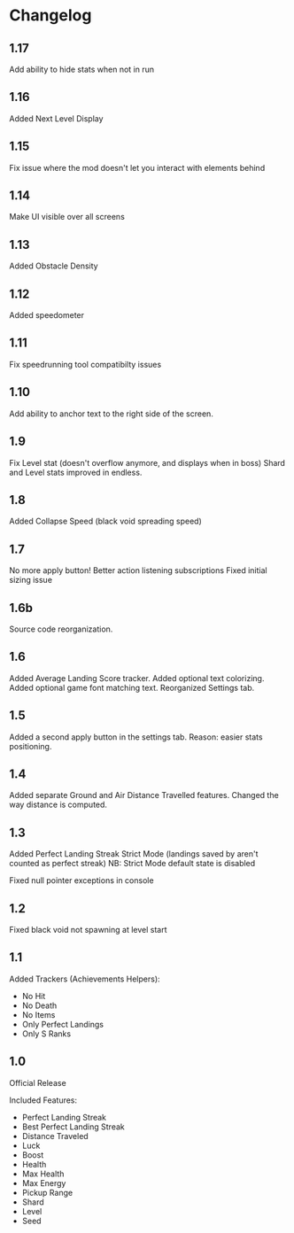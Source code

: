 # Changelog

## 1.17

Add ability to hide stats when not in run

## 1.16

Added Next Level Display

## 1.15

Fix issue where the mod doesn't let you interact with elements behind

## 1.14

Make UI visible over all screens

## 1.13

Added Obstacle Density

## 1.12

Added speedometer

## 1.11

Fix speedrunning tool compatibilty issues

## 1.10

Add ability to anchor text to the right side of the screen.

## 1.9

Fix Level stat (doesn't overflow anymore, and displays when in boss)
Shard and Level stats improved in endless.

## 1.8

Added Collapse Speed (black void spreading speed)

## 1.7

No more apply button!
Better action listening subscriptions
Fixed initial sizing issue

## 1.6b

Source code reorganization.

## 1.6

Added Average Landing Score tracker.
Added optional text colorizing.
Added optional game font matching text.
Reorganized Settings tab.

## 1.5

Added a second apply button in the settings tab.
Reason: easier stats positioning.

## 1.4

Added separate Ground and Air Distance Travelled features.
Changed the way distance is computed.

## 1.3

Added Perfect Landing Streak Strict Mode (landings saved by aren't counted as perfect streak)
NB: Strict Mode default state is disabled

Fixed null pointer exceptions in console

## 1.2

Fixed black void not spawning at level start

## 1.1

Added Trackers (Achievements Helpers):
- No Hit
- No Death
- No Items
- Only Perfect Landings
- Only S Ranks

## 1.0

Official Release

Included Features:
- Perfect Landing Streak
- Best Perfect Landing Streak
- Distance Traveled
- Luck
- Boost
- Health
- Max Health
- Max Energy
- Pickup Range
- Shard
- Level
- Seed
